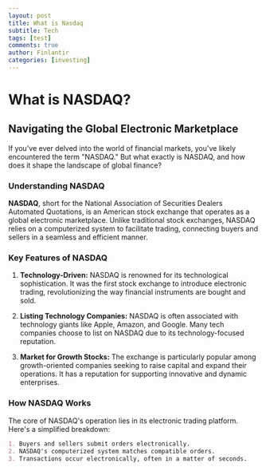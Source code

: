 ```yaml
---
layout: post
title: What is Nasdaq
subtitle: Tech
tags: [test]
comments: true
author: Finlantir
categories: [investing]
---
```


# What is NASDAQ?

## Navigating the Global Electronic Marketplace

If you've ever delved into the world of financial markets, you've likely encountered the term "NASDAQ." But what exactly is NASDAQ, and how does it shape the landscape of global finance?

### Understanding NASDAQ

**NASDAQ**, short for the National Association of Securities Dealers Automated Quotations, is an American stock exchange that operates as a global electronic marketplace. Unlike traditional stock exchanges, NASDAQ relies on a computerized system to facilitate trading, connecting buyers and sellers in a seamless and efficient manner.

### Key Features of NASDAQ

1. **Technology-Driven:** NASDAQ is renowned for its technological sophistication. It was the first stock exchange to introduce electronic trading, revolutionizing the way financial instruments are bought and sold.

2. **Listing Technology Companies:** NASDAQ is often associated with technology giants like Apple, Amazon, and Google. Many tech companies choose to list on NASDAQ due to its technology-focused reputation.

3. **Market for Growth Stocks:** The exchange is particularly popular among growth-oriented companies seeking to raise capital and expand their operations. It has a reputation for supporting innovative and dynamic enterprises.

### How NASDAQ Works

The core of NASDAQ's operation lies in its electronic trading platform. Here's a simplified breakdown:

```markdown
1. Buyers and sellers submit orders electronically.
2. NASDAQ's computerized system matches compatible orders.
3. Transactions occur electronically, often in a matter of seconds.